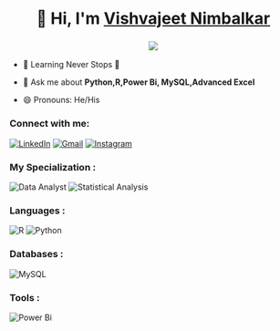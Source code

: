 <h1 align="center">👋 Hi, I'm <a href="https://www.linkedin.com/in/vishvajeet-nimbalkar-5953b3131/" target="_blank"> Vishvajeet Nimbalkar </a></h1>
<h3 align="center"> <img src="https://readme-typing-svg.herokuapp.com?color=0357F7&lines=PowerBi+Developer+%3A)" /> </h3>

- 🌱 Learning Never Stops 🚀

- 💬 Ask me about **Python,R,Power Bi, MySQL,Advanced Excel**

- 😄 Pronouns: He/His

<h3 align="left">Connect with me:</h3>
<div align="left">
  <a href="https://www.linkedin.com/in/vishvajeet-nimbalkar-5953b3131/"><img alt="LinkedIn" src="https://img.shields.io/badge/linkedin-%230077B5.svg?style=for-the-badge&logo=linkedin&logoColor=white"/></a>
  <a href="mailto:vbnimbalkar95@gmail.com"><img alt="Gmail" src="https://img.shields.io/badge/Gmail-D14836?style=for-the-badge&logo=gmail&logoColor=white"/></a>
   <a href="https://www.instagram.com/vishvajeetnimbalkar/"><img alt="Instagram" src="https://img.shields.io/badge/Instagram-E4405F?style=for-the-badge&logo=instagram&logoColor=white"/></a>
 
</div>

<h3 align="left">My Specialization :</h3>
<div align="left">
<img alt="Data Analyst" src="https://img.shields.io/badge/Data_Analyst-%23E34F26.svg?style=for-the-badge&logo=Data&logoColor=white"/>
<img alt="Statistical Analysis" src="https://img.shields.io/badge/Statistical Analysis-%231572B6.svg?style=for-the-badge&logo=Stat&logoColor=white"/> 

</div>

<h3 align="left">Languages :</h3>
<div align="left">
  <img alt="R" src="https://img.shields.io/badge/R-%23ED8B00.svg?style=for-the-badge&logo=java&logoColor=white"/>

  <img alt="Python" src="https://img.shields.io/badge/python-%2314354C.svg?style=for-the-badge&logo=python&logoColor=white"/>
 
</div>

<h3 align="left">Databases :</h3>
<div align="left">
  <img alt="MySQL" src="https://img.shields.io/badge/mysql-%2300f.svg?style=for-the-badge&logo=mysql&logoColor=white"/>
</div>


<h3 align="left">Tools :</h3>
<div align="left">
  <img alt="Power Bi" src="https://img.shields.io/badge/Power Bi-00C7B7?style=for-the-badge&logo=netlify&logoColor=white"/>
</div>
